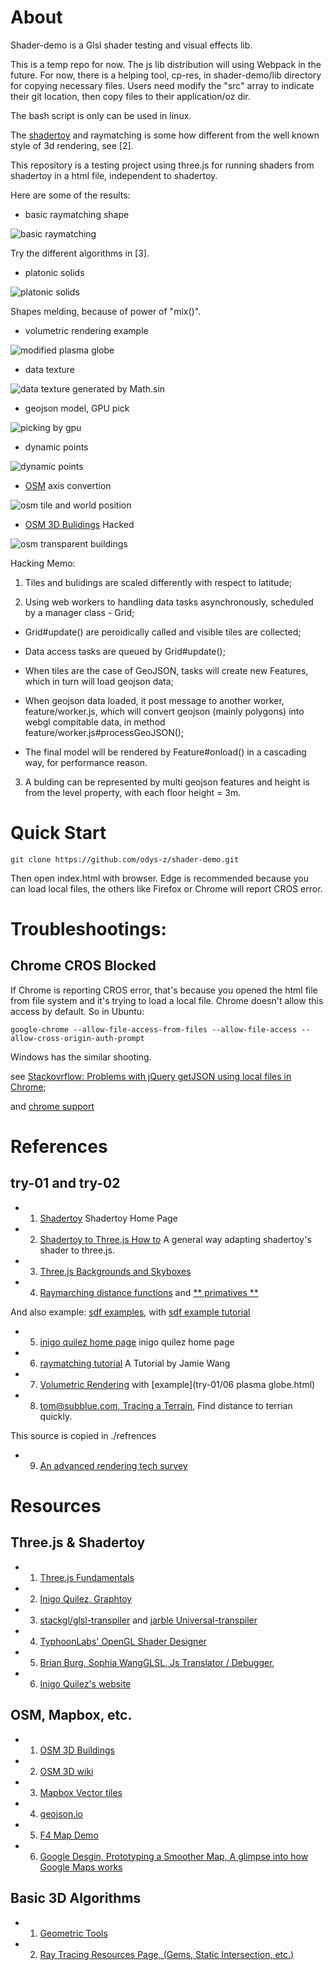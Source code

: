 # About

Shader-demo is a Glsl shader testing and visual effects lib.

This is a temp repo for now. The js lib distribution will using Webpack in the future. For now, there is a helping tool, cp-res, in shader-demo/lib directory for copying necessary files. Users need modify the "src" array to indicate their git location, then copy files to their application/oz dir.

The bash script is only can be used in linux.

The [shadertoy](https://en.wikipedia.org/wiki/Shadertoy) and raymatching is some how different from the well known style of 3d rendering, see [2].

This repository is a testing project using three.js for running shaders from shadertoy
in a html file, independent to shadertoy.

Here are some of the results:

- basic raymatching shape

![basic raymatching](https://github.com/odys-z/odys-z.github.io/blob/master/notes/opnGL/raymatching/screenshots/000%20basix.png "basic raymatching screenshot")

Try the different algorithms in [3].

- platonic solids

![platonic solids](https://github.com/odys-z/odys-z.github.io/blob/master/notes/opnGL/raymatching/screenshots/004%20Platonic%20solid.png "platonic solid screenshot")

Shapes melding, because of power of "mix()".

- volumetric rendering example

![modified plasma globe](https://github.com/odys-z/odys-z.github.io/blob/master/notes/opnGL/raymatching/screenshots/006%20plasma%20globe.png?raw=true)

- data texture

![data texture generated by Math.sin](https://github.com/odys-z/odys-z.github.io/blob/master/notes/opnGL/raymatching/screenshots/007%20data%20texture%20sphere%20dist.png?raw=true)

- geojson model, GPU pick

![picking by gpu](https://github.com/odys-z/odys-z.github.io/blob/master/notes/opnGL/raymatching/screenshots/02%20t6%20geo%20data.png?raw=true)

- dynamic points

![dynamic points](https://github.com/odys-z/odys-z.github.io/blob/master/notes/opnGL/raymatching/screenshots/02%20dynamic-points.png?raw=true)

- [OSM](https://wiki.openstreetmap.org/wiki/Main_Page) axis convertion

![osm tile and world position](try-03-osm/res/02-osm-grids.png)

- [OSM 3D Bulidings](https://osmbuildings.org/documentation/viewer/api/) Hacked

![osm transparent buildings](https://raw.githubusercontent.com/odys-z/odys-z.github.io/master/notes/opnGL/raymatching/screenshots/008%20transparent%20osm%20buildings.png)

Hacking Memo:

1. Tiles and bulidings are scaled differently with respect to latitude;

2. Using web workers to handling data tasks asynchronously, scheduled by a manager
class - Grid;

* Grid#update() are peroidically called and visible tiles are collected;

* Data access tasks are queued by Grid#update();

* When tiles are the case of GeoJSON, tasks will create new Features, which in turn will
load geojson data;

* When geojson data loaded, it post message to another worker, feature/worker.js,
which will convert geojson (mainly polygons) into webgl compitable data, in method
feature/worker.js#processGeoJSON();

* The final model will be rendered by Feature#onload() in a cascading way, for
performance reason.

3. A bulding can be represented by multi geojson features and height is from the
level property, with each floor height = 3m.

# Quick Start

    git clone https://github.com/odys-z/shader-demo.git

Then open index.html with browser. Edge is recommended because you can load local files,
the others like Firefox or Chrome will report CROS error.

# Troubleshootings:

## Chrome CROS Blocked

If Chrome is reporting CROS error, that's because you opened the html file from file system
and it's trying to load a local file. Chrome doesn't allow this access by default. So in Ubuntu:

    google-chrome --allow-file-access-from-files --allow-file-access --allow-cross-origin-auth-prompt

Windows has the similar shooting.

see [Stackovrflow: Problems with jQuery getJSON using local files in Chrome](https://stackoverflow.com/questions/2541949/problems-with-jquery-getjson-using-local-files-in-chrome);

and [chrome support](https://chrome.google.com/webstore/detail/allow-control-allow-origi/nlfbmbojpeacfghkpbjhddihlkkiljbi?hl=en)

# References

## try-01 and try-02

- 1. [Shadertoy](www.shadertoy.com)
Shadertoy Home Page

- 2. [Shadertoy to Three.js How to](https://threejsfundamentals.org/threejs/lessons/threejs-shadertoy.html "Three.js Tutorial")
A general way adapting shadertoy's shader to three.js.

- 3. [Three.js Backgrounds and Skyboxes](https://threejsfundamentals.org/threejs/lessons/threejs-backgrounds.html "Three.js Backgrounds and Skyboxes")

- 4. [Raymarching distance functions](http://iquilezles.org/www/articles/distfunctions/distfunctions.htm)
and [** primatives **](https://www.iquilezles.org/www/articles/distfunctions2d/distfunctions2d.htm)

And also example: [sdf examples](https://www.shadertoy.com/view/Xds3zN "sdf examples"), with [sdf example tutorial](https://www.alanzucconi.com/2016/07/01/signed-distance-functions/ "tutorial")

- 5. [inigo quilez home page](http://www.iquilezles.org/www/articles/raymarchingdf/raymarchingdf.htm "inigo quilez, raymarching distance fields")
inigo quilez home page

- 6. [raymatching tutorial](http://jamie-wong.com/2016/07/15/ray-marching-signed-distance-functions/)
A Tutorial by Jamie Wang

- 7. [Volumetric Rendering](https://www.alanzucconi.com/2016/07/01/volumetric-rendering/)
with [example](try-01/06 plasma globe.html)

- 8. [tom@subblue.com, Tracing a Terrain](http://2008.sub.blue/blog/2009/3/7/tracing_a_terrain.html),
Find distance to terrian quickly.

This source is copied in ./refrences

- 9. [An advanced rendering tech survey](http://advances.realtimerendering.com/s2015/index.html "Advanced Tech Survey")

# Resources

## Three.js & Shadertoy

- 1. [Three.js Fundamentals](https://threejsfundamentals.org/threejs/lessons/threejs-fundamentals.html#toc)

- 2. [Inigo Quilez, Graphtoy](http://www.iquilezles.org/apps/graphtoy)

- 3. [stackgl/glsl-transpiler](https://github.com/stackgl/glsl-transpiler) and [jarble Universal-transpiler](https://github.com/jarble/transpiler)

- 4. [TyphoonLabs' OpenGL Shader Designer](https://www.opengl.org/sdk/tools/ShaderDesigner/)

- 5. [Brian Burg, Sophia WangGLSL, Js Translator / Debugger](http://brrian.org/glsl-simulator/),

- 6. [Inigo Quilez's website](http://www.iquilezles.org/www/index.htm "inigo quilez website")

## OSM, Mapbox, etc.

- 1. [OSM 3D Buildings](https://osmbuildings.org/documentation/viewer/)

- 2. [OSM 3D wiki](https://wiki.openstreetmap.org/wiki/Main_Page)

- 3. [Mapbox Vector tiles](https://docs.mapbox.com/vector-tiles/reference/)

- 4. [geojson.io](http://geojson.io)

- 5. [F4 Map Demo](https://demo.f4map.com/#lat=52.5157537&lon=13.4070502&zoom=21&camera.theta=80&camera.phi=-24.637)

- 6. [Google Desgin, Prototyping a Smoother Map, A glimpse into how Google Maps works](https://medium.com/google-design/google-maps-cb0326d165f5)

## Basic 3D Algorithms

- 1. [Geometric Tools](https://www.geometrictools.com/Source/Intersection3D.html)

- 2. [Ray Tracing Resources Page, (Gems, Static Intersection, etc.)](http://www.realtimerendering.com/intersections.html)
